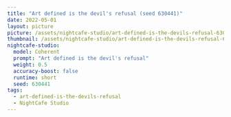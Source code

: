 ```yaml
---
title: "Art defined is the devil's refusal (seed 630441)"
date: 2022-05-01
layout: picture
picture: /assets/nightcafe-studio/art-defined-is-the-devils-refusal-630441-fullsize.jpg
thumbnail: /assets/nightcafe-studio/art-defined-is-the-devils-refusal-630441-thumbnail.jpg
nightcafe-studio:
  model: Coherent
  prompt: "Art defined is the devil's refusal"
  weight: 0.5
  accuracy-boost: false
  runtime: short
  seed: 630441
tags:
  - art-defined-is-the-devils-refusal
  - NightCafe Studio
---
```

